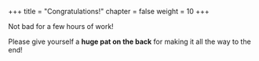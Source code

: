 +++
title = "Congratulations!"
chapter = false
weight = 10
+++

Not bad for a few hours of work! 

Please give yourself a **huge pat on the back** for making it all the way to the end!
